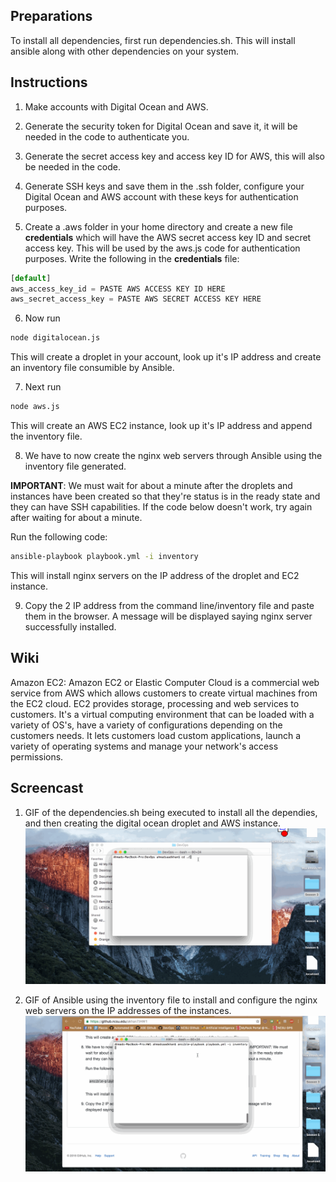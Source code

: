 ## Preparations
To install all dependencies, first run dependencies.sh. This will install ansible along with other dependencies on your system.

## Instructions
1. Make accounts with Digital Ocean and AWS. 

2. Generate the security token for Digital Ocean and save it, it will be needed in the code to authenticate you. 

3. Generate the secret access key and access key ID for AWS, this will also be needed in the code.

4. Generate SSH keys and save them in the .ssh folder, configure your Digital Ocean and AWS account with these keys for authentication purposes.

5. Create a .aws folder in your home directory and create a new file __credentials__ which will have the AWS secret access key ID and secret access key. This will be used by the aws.js code for authentication purposes. Write the following in the __credentials__ file:

  ```javascript
  [default]
  aws_access_key_id = PASTE AWS ACCESS KEY ID HERE
  aws_secret_access_key = PASTE AWS SECRET ACCESS KEY HERE
  ```

6. Now run

  ```bash
  node digitalocean.js
  ```

  This will create a droplet in your account, look up it's IP address and create an inventory file consumible by Ansible.

7. Next run

  ```bash
  node aws.js
  ```
  This will create an AWS EC2 instance, look up it's IP address and append the inventory file.

8. We have to now create the nginx web servers through Ansible using the inventory file generated. 
  
  __IMPORTANT__: We must wait for about a minute after the droplets and instances have been created so that they're status is in the ready state and they can have SSH capabilities. If the code below doesn't work, try again after waiting for about a minute.

  Run the following code:
  ```bash
  ansible-playbook playbook.yml -i inventory
  ```
  
  This will install nginx servers on the IP address of the droplet and EC2 instance.

9. Copy the 2 IP address from the command line/inventory file and paste them in the browser. A message will be displayed saying nginx server successfully installed.

## Wiki
Amazon EC2: Amazon EC2 or Elastic Computer Cloud is a commercial web service from AWS which allows customers to create virtual machines from the EC2 cloud. EC2 provides storage, processing and web services to customers. It's a virtual computing environment that can be loaded with a variety of OS's, have a variety of configurations depending on the customers needs. It lets customers load custom applications, launch a variety of operating systems and manage your network's access permissions.

## Screencast

1. GIF of the dependencies.sh being executed to install all the dependies, and then creating the digital ocean droplet and AWS instance. 
  [![Screencast](https://github.com/akhan7/DevOps/blob/master/HW1/GIFS/Part1.gif)](#Screencast)

2. GIF of Ansible using the inventory file to install and configure the nginx web servers on the IP addresses of the instances. 
  [![Screencast](https://github.com/akhan7/DevOps/blob/master/HW1/GIFS/Part2.gif)](#Screencast)
